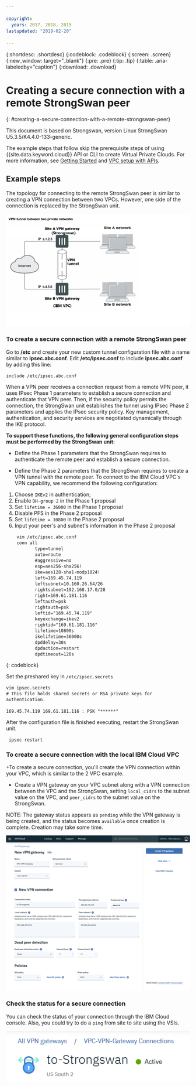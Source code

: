 ```yaml
---

copyright:
  years: 2017, 2018, 2019
lastupdated: "2019-02-20"

---
```


{:shortdesc: .shortdesc}
{:codeblock: .codeblock}
{:screen: .screen}
{:new_window: target="_blank"}
{:pre: .pre}
{:tip: .tip}
{:table: .aria-labeledby="caption"}
{:download: .download}


# Creating a secure connection with a remote StrongSwan peer
{: #creating-a-secure-connection-with-a-remote-strongswan-peer}

This document is based on Strongswan, version Linux StrongSwan U5.3.5/K4.4.0-133-generic.

The example steps that follow skip the prerequisite steps of using {{site.data.keyword.cloud}} API or CLI to create Virtual Private Clouds. For more information, see [Getting Started](https://{DomainName}/docs/infrastructure/vpc?topic=vpc-getting-started-with-ibm-cloud-virtual-private-cloud-infrastructure) and [VPC setup with APIs](https://{DomainName}/docs/infrastructure/vpc?topic=vpc-creating-a-vpc-using-the-rest-apis).

## Example steps
The topology for connecting to the remote StrongSwan peer is similar to creating a VPN connection between two VPCs. However, one side of the connection is replaced by the StrongSwan unit.

![enter image description here](./images/vpc-vpn-sw-figure.png)

### To create a secure connection with a remote StrongSwan peer

Go to **/etc** and create your new custom tunnel configuration file with a name similar to **ipsec.abc.conf**. Edit **/etc/ipsec.conf** to include **ipsec.abc.conf** by adding this line:

    include /etc/ipsec.abc.conf

When a VPN peer receives a connection request from a remote VPN peer, it uses IPsec Phase 1 parameters to establish a secure connection and authenticate that VPN peer. Then, if the security policy permits the connection, the StrongSwan unit establishes the tunnel using IPsec Phase 2 parameters and applies the IPsec security policy. Key management, authentication, and security services are negotiated dynamically through the IKE protocol.

**To support these functions, the following general configuration steps must be performed by the StrongSwan unit:**

* Define the Phase 1 parameters that the StrongSwan requires to authenticate the remote peer and establish a secure connection.

* Define the Phase 2 parameters that the StrongSwan requires to create a VPN tunnel with the remote peer.
To connect to the IBM Cloud VPC's VPN capability, we recommend the following configuration:

1. Choose `IKEv2` in authentication;
2. Enable `DH-group 2` in the Phase 1 proposal
3. Set `lifetime = 36000` in the Phase 1 proposal
4. Disable PFS in the Phase 2 proposal
5. Set `lifetime = 10800` in the Phase 2 proposal
6. Input your peer's and subnet's information in the Phase 2 proposal

```
    vim /etc/ipsec.abc.conf
    conn all
           type=tunnel
           auto=route
           #aggressive=no
           esp=aes256-sha256!
           ike=aes128-sha1-modp1024!
           left=169.45.74.119
           leftsubnet=10.160.26.64/26
           rightsubnet=192.168.17.0/28
           right=169.61.181.116
           leftauth=psk
           rightauth=psk
           leftid="169.45.74.119"
           keyexchange=ikev2
           rightid="169.61.181.116"
           lifetime=10800s
           ikelifetime=36000s
           dpddelay=30s
           dpdaction=restart
           dpdtimeout=120s
```
{: codeblock}

Set the preshared key in `/etc/ipsec.secrets`

```
vim ipsec.secrets
# This file holds shared secrets or RSA private keys for authentication.

169.45.74.119 169.61.181.116 : PSK "******"

```

After the configuration file is finished executing, restart the StrongSwan unit.

```
 ipsec restart
```
### To create a secure connection with the local IBM Cloud VPC

 +To create a secure connection, you'll create the VPN connection within your VPC, which is similar to the 2 VPC example.

* Create a VPN gateway on your VPC subnet  along with a VPN connection between the VPC and the StrongSwan, setting `local_cidrs` to the subnet value on the VPC, and `peer_cidrs` to the subnet value on the StrongSwan.

NOTE: The gateway status appears as `pending` while the VPN gateway is being created, and the status becomes `available` once creation is complete. Creation may take some time.

![vpc-vpn-sw-connection](./images/vpc-vpn-sw-connection.png)

### Check the status for a secure connection

You can check the status of your connection through the IBM Cloud console. Also, you could try to do a `ping` from site to site using the VSIs.

![vpc-vpn-sw-status.png](./images/vpc-vpn-sw-status.png)

